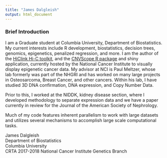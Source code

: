 ```yaml
---
title: "James Dalgleish"
output: html_document
---
```


### Brief Introduction

I am a Graduate student at Columbia University, Department of Biostatistics.
My current interests include R development, biostatistics, decision trees, genomics,
epigenetics, penalized regression, and more. I am the author of the [HiClink Hi-C toolkit](https://github.com/jamesdalg/HiClink), and the [CNVScope R package](https://cran.r-project.org/package=CNVScope) and shiny application, currently hosted by the National Cancer Institute to visually display epigenetic cancer data. My advisor at NCI is Paul Meltzer, whose lab formerly was part of the NHGRI and has worked on many large projects in Osteosarcoma, Breast Cancer, and other cancers. Within his lab, I have studied 3D DNA confirmation, DNA expression, and Copy Number Data.

Prior to this, I worked at the NIDDK, kidney disease section, where I developed methodology to separate expression data and we have a paper currently in review for the Journal of the American Society of Nephrology.

Much of my code features inherent parallelism to work with large datasets and utilizes several mechanisms to accomplish large scale computational tasks.

James Dalgleish  
Department of Biostatistics  
Columbia University  
CRTA 2017-2018 
National Cancer Institute 
Genetics Branch
